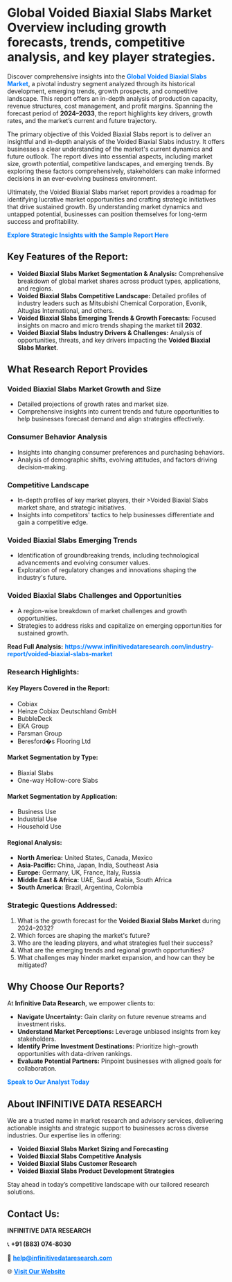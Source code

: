<h1>Global Voided Biaxial Slabs Market Overview including growth forecasts, trends, competitive analysis, and key player strategies.</h1>
<p>
Discover comprehensive insights into the 
<a href="https://www.infinitivedataresearch.com/industry-report/voided-biaxial-slabs-market" rel="dofollow" style="color: #007BFF; text-decoration: none;"><strong>Global Voided Biaxial Slabs Market</strong></a>, a pivotal industry segment analyzed through its historical development, emerging trends, growth prospects, and competitive landscape. This report offers an in-depth analysis of production capacity, revenue structures, cost management, and profit margins. Spanning the forecast period of <strong>2024–2033</strong>, the report highlights key drivers, growth rates, and the market’s current and future trajectory.
</p>
<p>
The primary objective of this Voided Biaxial Slabs report is to deliver an insightful and in-depth analysis of the Voided Biaxial Slabs industry. It offers businesses a clear understanding of the market's current dynamics and future outlook. The report dives into essential aspects, including market size, growth potential, competitive landscapes, and emerging trends. By exploring these factors comprehensively, stakeholders can make informed decisions in an ever-evolving business environment.
</p>
<p>
Ultimately, the Voided Biaxial Slabs market report provides a roadmap for identifying lucrative market opportunities and crafting strategic initiatives that drive sustained growth. By understanding market dynamics and untapped potential, businesses can position themselves for long-term success and profitability.
</p>
<p>
<a href="https://www.infinitivedataresearch.com/request-sample/reportId=105220" style="color: #007BFF; text-decoration: none;"><strong>Explore Strategic Insights with the Sample Report Here</strong></a>
</p>

<h2>Key Features of the Report:</h2>
<ul>
<li><strong>Voided Biaxial Slabs Market Segmentation & Analysis:</strong> Comprehensive breakdown of global market shares across product types, applications, and regions.</li>
<li><strong>Voided Biaxial Slabs Competitive Landscape:</strong> Detailed profiles of industry leaders such as Mitsubishi Chemical Corporation, Evonik, Altuglas International, and others.</li>
<li><strong>Voided Biaxial Slabs Emerging Trends & Growth Forecasts:</strong> Focused insights on macro and micro trends shaping the market till <strong>2032</strong>.</li>
<li><strong>Voided Biaxial Slabs Industry Drivers & Challenges:</strong> Analysis of opportunities, threats, and key drivers impacting the <strong>Voided Biaxial Slabs Market</strong>.</li>
</ul>

<h2>What Research Report Provides</h2>
<h3>Voided Biaxial Slabs Market Growth and Size</h3>
<ul>
<li>Detailed projections of growth rates and market size.</li>
<li>Comprehensive insights into current trends and future opportunities to help businesses forecast demand and align strategies effectively.</li>
</ul>

<h3>Consumer Behavior Analysis</h3>
<ul>
<li>Insights into changing consumer preferences and purchasing behaviors.</li>
<li>Analysis of demographic shifts, evolving attitudes, and factors driving decision-making.</li>
</ul>

<h3>Competitive Landscape</h3>
<ul>
<li>In-depth profiles of key market players, their >Voided Biaxial Slabs market share, and strategic initiatives.</li>
<li>Insights into competitors' tactics to help businesses differentiate and gain a competitive edge.</li>
</ul>

<h3>Voided Biaxial Slabs Emerging Trends</h3>
<ul>
<li>Identification of groundbreaking trends, including technological advancements and evolving consumer values.</li>
<li>Exploration of regulatory changes and innovations shaping the industry's future.</li>
</ul>

<h3>Voided Biaxial Slabs Challenges and Opportunities</h3>
<ul>
<li>A region-wise breakdown of market challenges and growth opportunities.</li>
<li>Strategies to address risks and capitalize on emerging opportunities for sustained growth.</li>
</ul>
<p><strong>Read Full Analysis:</strong> <a href="https://www.infinitivedataresearch.com/industry-report/voided-biaxial-slabs-market" rel="dofollow" style="color: #007BFF; text-decoration: none;"><strong>https://www.infinitivedataresearch.com/industry-report/voided-biaxial-slabs-market</strong></a></p>
<h3>Research Highlights:</h3>
<h4>Key Players Covered in the Report:</h4>
<ul><li>Cobiax</li><li>Heinze Cobiax Deutschland GmbH</li><li>BubbleDeck</li><li>EKA Group</li><li>Parsman Group</li><li>Beresford�s Flooring Ltd</li></ul>
<h4>Market Segmentation by Type:</h4>
<ul><li>Biaxial Slabs</li><li>One-way Hollow-core Slabs</li></ul>
<h4>Market Segmentation by Application:</h4>
<ul><li>Business Use</li><li>Industrial Use</li><li>Household Use</li></ul>

<h4>Regional Analysis:</h4>
<ul>
<li><strong>North America:</strong> United States, Canada, Mexico</li>
<li><strong>Asia-Pacific:</strong> China, Japan, India, Southeast Asia</li>
<li><strong>Europe:</strong> Germany, UK, France, Italy, Russia</li>
<li><strong>Middle East & Africa:</strong> UAE, Saudi Arabia, South Africa</li>
<li><strong>South America:</strong> Brazil, Argentina, Colombia</li>
</ul>

<h3>Strategic Questions Addressed:</h3>
<ol>
<li>What is the growth forecast for the <strong>Voided Biaxial Slabs Market</strong> during 2024–2032?</li>
<li>Which forces are shaping the market's future?</li>
<li>Who are the leading players, and what strategies fuel their success?</li>
<li>What are the emerging trends and regional growth opportunities?</li>
<li>What challenges may hinder market expansion, and how can they be mitigated?</li>
</ol>

<h2>Why Choose Our Reports?</h2>
<p>At <strong>Infinitive Data Research</strong>, we empower clients to:</p>
<ul>
<li><strong>Navigate Uncertainty:</strong> Gain clarity on future revenue streams and investment risks.</li>
<li><strong>Understand Market Perceptions:</strong> Leverage unbiased insights from key stakeholders.</li>
<li><strong>Identify Prime Investment Destinations:</strong> Prioritize high-growth opportunities with data-driven rankings.</li>
<li><strong>Evaluate Potential Partners:</strong> Pinpoint businesses with aligned goals for collaboration.</li>
</ul>
<p><a href="https://www.infinitivedataresearch.com/industry-report/voided-biaxial-slabs-market" rel="dofollow" style="color: #007BFF; text-decoration: none;"><strong>Speak to Our Analyst Today</strong></a></p>

<h2>About INFINITIVE DATA RESEARCH</h2>
<p>We are a trusted name in market research and advisory services, delivering actionable insights and strategic support to businesses across diverse industries. Our expertise lies in offering:</p>
<ul>
<li><strong>Voided Biaxial Slabs Market Sizing and Forecasting</strong></li>
<li><strong>Voided Biaxial Slabs Competitive Analysis</strong></li>
<li><strong>Voided Biaxial Slabs Customer Research</strong></li>
<li><strong>Voided Biaxial Slabs Product Development Strategies</strong></li>
</ul>
<p>Stay ahead in today’s competitive landscape with our tailored research solutions.</p>

<h2>Contact Us:</h2>
<p><strong>INFINITIVE DATA RESEARCH</strong></p>
<p>📞 <strong>+91 (883) 074-8030</strong></p>
<p>📧 <strong><a href="mailto:help@infinitivedataresearch.com" style="color: #007BFF;">help@infinitivedataresearch.com</a></strong></p>
<p>🌐 <strong><a href="https://www.infinitivedataresearch.com" rel="dofollow" style="color: #007BFF;">Visit Our Website</a></strong></p>
